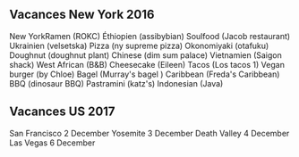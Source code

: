 ## Vacances New York 2016

New YorkRamen (ROKC) Éthiopien (assibybian) Soulfood (Jacob restaurant)
Ukrainien (velsetska) Pizza (ny supreme pizza) Okonomiyaki (otafuku)
Doughnut (doughnut plant) Chinese (dim sum palace) Vietnamien (Saigon
shack) West African (B&B) Cheesecake (Eileen) Tacos (Los tacos 1) Vegan
burger (by Chloe) Bagel (Murray\'s bagel ) Caribbean (Freda\'s
Caribbean) BBQ (dinosaur BBQ) Pastramini (katz\'s) Indonesian (Java)

## Vacances US 2017

San Francisco 2 December Yosemite 3 December Death Valley 4 December Las
Vegas 6 December
